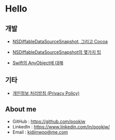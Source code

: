 # Hello

## 개발

- [NSDiffableDataSourceSnapshot, 그리고 Cocoa](Develop/NSDiffableDataSourceSnapshot-And-Cocoa/article.md)

- [NSDiffableDataSourceSnapshot의 몇가지 팁](Develop/NSDiffableDataSourceSnapshot-Tips/article.md)

- [Swift의 AnyObject에 대해](About_Swift_AnyObject/article.md)

## 기타

- [개인정보 처리방침 (Privacy Policy)](Privacy_Policy/index.md)

## About me

- GitHub : https://github.com/pookjw
- LinkedIn : https://www.linkedin.com/in/pookjw/
- Email : kidjinwoo@me.com
